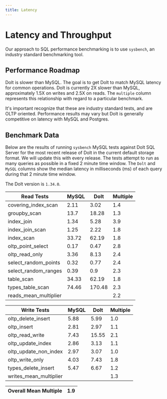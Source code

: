 ```yaml
---
title: Latency
---
```


# Latency and Throughput

Our approach to SQL performance benchmarking is to use `sysbench`, an
industry standard benchmarking tool.

## Performance Roadmap

Dolt is slower than MySQL. The goal is to get Dolt to match 
MySQL latency for common operations. Dolt is currently 2X slower 
than MySQL, approximately 1.5X on writes and 2.5X on reads. The 
`multiple` column represents this relationship with regard to a 
particular benchmark.

It's important recognize that these are industry standard tests, and
are OLTP oriented. Performance results may vary but Dolt is 
generally competitive on latency with MySQL and Postgres.

## Benchmark Data

Below are the results of running `sysbench` MySQL tests against Dolt
SQL Server for the most recent release of Dolt in the current default 
storage format. We will update this with every release. The tests 
attempt to run as many queries as possible in a fixed 2 minute time 
window. The `Dolt` and `MySQL` columns show the median latency in 
milliseconds (ms) of each query during that 2 minute time window.

The Dolt version is `1.34.0`.

<!-- START___DOLT___LATENCY_RESULTS_TABLE -->
|       Read Tests        | MySQL |  Dolt  | Multiple |
|-------------------------|-------|--------|----------|
| covering\_index\_scan   |  2.11 |   3.02 |      1.4 |
| groupby\_scan           |  13.7 |  18.28 |      1.3 |
| index\_join             |  1.34 |   5.28 |      3.9 |
| index\_join\_scan       |  1.25 |   2.22 |      1.8 |
| index\_scan             | 33.72 |  62.19 |      1.8 |
| oltp\_point\_select     |  0.17 |   0.47 |      2.8 |
| oltp\_read\_only        |  3.36 |   8.13 |      2.4 |
| select\_random\_points  |  0.32 |   0.77 |      2.4 |
| select\_random\_ranges  |  0.39 |    0.9 |      2.3 |
| table\_scan             | 34.33 |  62.19 |      1.8 |
| types\_table\_scan      | 74.46 | 170.48 |      2.3 |
| reads\_mean\_multiplier |       |        |      2.2 |

|       Write Tests        | MySQL | Dolt  | Multiple |
|--------------------------|-------|-------|----------|
| oltp\_delete\_insert     |  5.88 |  5.99 |      1.0 |
| oltp\_insert             |  2.81 |  2.97 |      1.1 |
| oltp\_read\_write        |  7.43 | 15.55 |      2.1 |
| oltp\_update\_index      |  2.86 |  3.13 |      1.1 |
| oltp\_update\_non\_index |  2.97 |  3.07 |      1.0 |
| oltp\_write\_only        |  4.03 |  7.43 |      1.8 |
| types\_delete\_insert    |  5.47 |  6.67 |      1.2 |
| writes\_mean\_multiplier |       |       |      1.3 |

| Overall Mean Multiple | 1.9 |
|-----------------------|-----|
<!-- END___DOLT___LATENCY_RESULTS_TABLE -->
<br/>